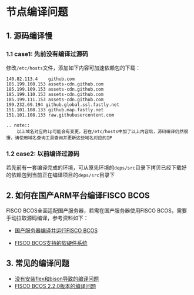 # 节点编译问题

## 1. 源码编译慢

### 1.1 case1: 先前没有编译过源码

修改`/etc/hosts`文件，添加如下内容可加速依赖包的下载：

```
140.82.113.4    github.com
185.199.108.153 assets-cdn.github.com
185.199.109.153 assets-cdn.github.com
185.199.110.153 assets-cdn.github.com
185.199.111.153 assets-cdn.github.com
199.232.69.194 github.global.ssl.fastly.net
151.101.108.133 github.map.fastly.net
151.101.108.133 raw.githubusercontent.com
```
```eval_rst
.. note::
    以上域名对应的ip可能会有变更，若在/etc/hosts中加了以上内容后，源码编译仍然很慢，请使用域名查询工具查询并更新这些域名对应的IP
```

### 1.2 case2: 以前编译过源码

若先前有一套编译完成的环境，可从原先环境的`deps/src`目录下拷贝已经下载好的依赖包到当前正在编译项目的`deps/src`目录下


## 2. 如何在国产ARM平台编译FISCO BCOS

FISCO BCOS全面适配国产服务器，若需在国产服务器使用FISCO BCOS，需要手动拉取源码编译，参考资料如下：

- [国产服务器编译并运行FISCO BCOS](../articles/7_practice/kunpeng_platform_compiles_and_runs_fisco-bcos-2.6.0.md)

- [FISCO BCOS支持的软硬件系统](../manual/hardware_requirements.md)


## 3. 常见的编译问题

- [没有安装flex和bison导致的编译问题](https://github.com/FISCO-BCOS/FISCO-BCOS/issues/1863)
- [FISCO BCOS 2.2.0版本的编译问题](https://github.com/FISCO-BCOS/FISCO-BCOS/issues/912)